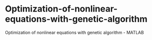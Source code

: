 # Optimization-of-nonlinear-equations-with-genetic-algorithm
Optimization of nonlinear equations with genetic algorithm - MATLAB
